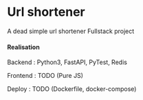 # Url shortener

A dead simple url shortener Fullstack project

#### Realisation

Backend : Python3, FastAPI, PyTest, Redis

Frontend : TODO (Pure JS)

Deploy : TODO (Dockerfile, docker-compose)

